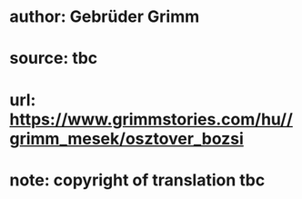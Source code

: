 # author: Gebrüder Grimm
# source: tbc
# url: https://www.grimmstories.com/hu//grimm_mesek/osztover_bozsi
# note: copyright of translation tbc


